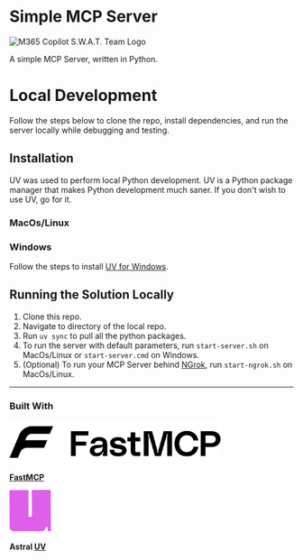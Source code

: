 # Simple MCP Server

<img src="https://avatars.githubusercontent.com/u/173712998?s=200&v=4" alt="M365 Copilot S.W.A.T. Team Logo"/>

A simple MCP Server, written in Python.

# Local Development

Follow the steps below to clone the repo, install dependencies, and run the server locally while debugging and testing.

## Installation

UV was used to perform local Python development. UV is a Python package manager that makes Python development much saner. If you don't wish to use UV, go for it.

### MacOs/Linux

### Windows

Follow the steps to install [UV for Windows](https://docs.astral.sh/uv/getting-started/installation/). 

## Running the Solution Locally

1. Clone this repo.
2. Navigate to directory of the local repo.
3. Run `uv sync` to pull all the python packages.
4. To run the server with default parameters, run `start-server.sh` on MacOs/Linux or `start-server.cmd` on Windows.
5. (Optional) To run your MCP Server behind [NGrok], run `start-ngrok.sh` on MacOs/Linux.

---

### Built With


<a href="https://gofastmcp.com/"><img src="media/fast-mcp.svg?token=AAQW5GR7I46QZWRPAWGE5ALIXSO76" height="75" alt="FastMCP website."></a>

**[FastMCP]**

<a href="https://docs.astral.sh/uv/getting-started/"><img src="media/astral-uv.svg?token=AAQW5GXP26P5I4BKUJAWH73IXSO5I" height="75" alt="Astral UV Website"></a>

**Astral [UV]**





[NGrok]: https://ngrok.io/
[UV]: https://docs.astral.sh/uv/
[FastMCP]:https://gofastmcp.com/
